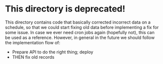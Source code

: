 # This directory is deprecated!

This directory contains code that basically corrected incorrect data on a schedule, so that we could
start fixing old data before implementing a fix for some issue.
In case we ever need cron jobs again (hopefully not), this can be used as a reference. However, in general 
in the future we should follow the implementation flow of:
- Prepare API to do the right thing; deploy
- THEN fix old records